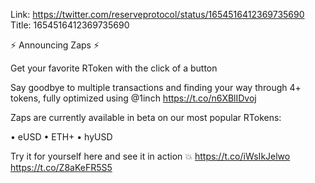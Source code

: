 Link:  https://twitter.com/reserveprotocol/status/1654516412369735690
Title: 1654516412369735690

⚡️ Announcing Zaps ⚡️

Get your favorite RToken with the click of a button

Say goodbye to multiple transactions and finding your way through 4+ tokens, fully optimized using @1inch https://t.co/n6XBlIDvoj

Zaps are currently available in beta on our most popular RTokens:

• eUSD
• ETH+
• hyUSD

Try it for yourself here and see it in action 💥
https://t.co/iWsIkJelwo https://t.co/Z8aKeFR5S5